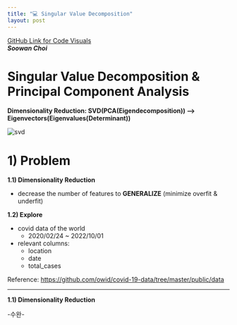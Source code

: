 ```yaml
---
title: "💻 Singular Value Decomposition"
layout: post
---
```

[GitHub Link for Code Visuals](https://github.com/swanscodex/swanscodex/blob/main/swanscodex_SVD.ipynb)    
**_Soowan Choi_**
# Singular Value Decomposition & Principal Component Analysis
**Dimensionality Reduction: SVD(PCA(Eigendecomposition)) --> Eigenvectors(Eigenvalues(Determinant))**

![svd](/assets/svd.jpg)

# **1) Problem**
**1.1) Dimensionality Reduction** 
  - decrease the number of features to **GENERALIZE** (minimize overfit & underfit) 

**1.2) Explore**
- covid data of the world 
  - 2020/02/24 ~ 2022/10/01
- relevant columns: 
  - location 
  - date
  - total_cases

Reference: https://github.com/owid/covid-19-data/tree/master/public/data

---

**1.1) Dimensionality Reduction**




-수완-

